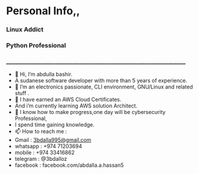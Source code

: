 # Personal Info,,
### Linux Addict
### Python Professional
### ______________________________________________________________
- 👋 Hi, I’m abdulla bashir.
- A sudanese software developer with more than 5 years of experience.
- 👀 I’m an electronics passionate, CLI environment, GNU/Linux and related stuff .
- 🌱 I have earned an AWS Cloud Certificates.
- And i’m currently learning AWS solution Architect.
- 💞️ I know how to make progress,one day will be cybersecurity Professional,
- I spend time gaining knowledge.
- 📫 How to reach me :
- Gmail    : 3bdalla995@gmail.com
- whatsapp : +974 71203694
- mobile   : +974 33416862 
- telegram : @3bdalloz
- facebook : facebook.com/abdalla.a.hassan5

